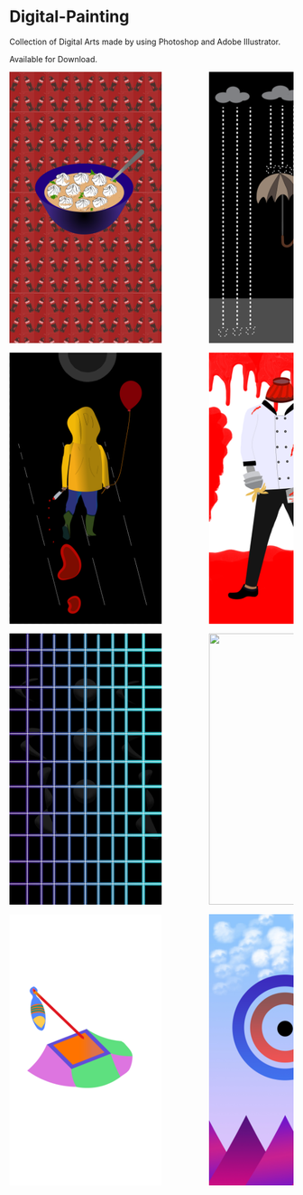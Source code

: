 # Digital-Painting

Collection of Digital Arts made by using Photoshop and Adobe Illustrator.

Available for Download.

<pre><img src="Jhol%20Momo%20and%20Coke%20-%20Phone%20Wallpaper.jpg" width="270" height="480">          <img src="Umbrella%20Rain%20-%20Phone%20Wallpaper.png" width="270" height="480"></pre>

<pre><img src="IT%20George%20-%20Phone%20Wallpaper.png" width="270" height="480">          <img src="Bowl%20Head%20-%20Phone%20Wallpaper.png" width="270" height="480"></pre>

<pre><img src="Amoled%20Wall%20-%20Phone%20Wallpaper.jpg" width="270" height="480">          <img src="Letter%20and%20Stars%20-%20Phone%20Wallpaper.png" width="270" height="480"></pre>

<pre><img src="Robot%20and%20Laser%20-%20Phone%20Wallpaper.png" width="270" height="480">          <img src="Target%20-%20Phone%20Wallpaper.jpg" width="270" height="480"></pre>




